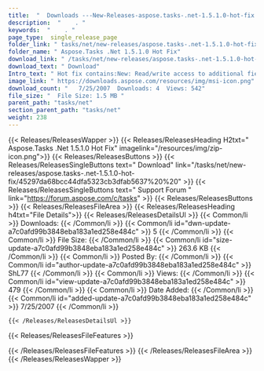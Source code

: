 ```yaml
---
title:  "  Downloads ---New-Releases-aspose.tasks-.net-1.5.1.0-hot-fix . " 
description:  "    . " 
keywords:  "    . " 
page_type:  single_release_page
folder_link: " tasks/net/new-releases/aspose.tasks-.net-1.5.1.0-hot-fix/"
folder_name: " Aspose.Tasks .Net 1.5.1.0 Hot Fix"
download_link: " /tasks/net/new-releases/aspose.tasks-.net-1.5.1.0-hot-fix/a7c0afd99b3848eba183a1ed258e484c"
download_text: " Download"
Intro_text: " Hot fix contains:New: Read/write access to additional fields in XML format. List..."
image_link: " https://downloads.aspose.com/resources/img/msi-icon.png"
download_count: "   7/25/2007  Downloads: 4  Views: 542"
file_size: "  File Size: 1.5 MB "
parent_path: "tasks/net"
section_parent_path: "tasks/net"
weight: 238 
---
```


{{< Releases/ReleasesWapper >}}
  {{< Releases/ReleasesHeading H2txt=" Aspose.Tasks .Net 1.5.1.0 Hot Fix" imagelink="/resources/img/zip-icon.png">}}
  {{< Releases/ReleasesButtons >}}
    {{< Releases/ReleasesSingleButtons text=" Download" link="/tasks/net/new-releases/aspose.tasks-.net-1.5.1.0-hot-fix/45297da68bcc44dfa5323cb3dfab5637%20%20" >}}
    {{< Releases/ReleasesSingleButtons text=" Support Forum " link="https://forum.aspose.com/c/tasks" >}}
  {{< Releases/ReleasesButtons >}}
  {{< Releases/ReleasesFileArea >}}
    {{< Releases/ReleasesHeading h4txt="File Details">}}
    {{< Releases/ReleasesDetailsUl >}}
            {{< Common/li  >}} Downloads: {{< /Common/li >}} 
      {{< Common/li id="dwn-update-a7c0afd99b3848eba183a1ed258e484c" >}} 5 {{< /Common/li >}} 
      {{< Common/li  >}} File Size: {{< /Common/li >}} 
      {{< Common/li id="size-update-a7c0afd99b3848eba183a1ed258e484c" >}} 263.6 KB {{< /Common/li >}} 
      {{< Common/li  >}} Posted By: {{< /Common/li >}} 
      {{< Common/li id="author-update-a7c0afd99b3848eba183a1ed258e484c" >}} ShL77 {{< /Common/li >}} 
      {{< Common/li  >}} Views: {{< /Common/li >}} 
      {{< Common/li id="view-update-a7c0afd99b3848eba183a1ed258e484c" >}} 479 {{< /Common/li >}} 
      {{< Common/li  >}} Date Added: {{< /Common/li >}} 
      {{< Common/li id="added-update-a7c0afd99b3848eba183a1ed258e484c" >}} 7/25/2007 {{< /Common/li >}} 

    {{< /Releases/ReleasesDetailsUl >}}

  {{< Releases/ReleasesFileFeatures >}}
      
  {{< /Releases/ReleasesFileFeatures >}}
 {{< /Releases/ReleasesFileArea >}}
{{< /Releases/ReleasesWapper >}}


